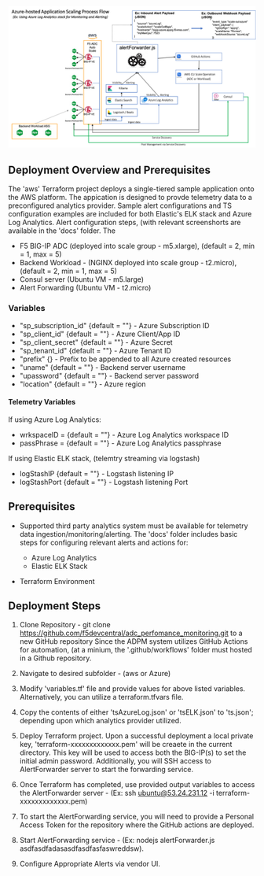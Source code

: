 <img src="../images/azurelaw.png" alt="Italian Trulli">

## Deployment Overview and Prerequisites
The 'aws' Terraform project deploys a single-tiered sample application onto the AWS platform.  The appication is designed to provde telemetry data to a preconfigured analytics provider.  Sample alert configurations and TS configuration examples are included for both Elastic's ELK stack and Azure Log Analytics.  Alert configuration steps, (with relevant screenshorts are available in the 'docs' folder.  The 

* F5 BIG-IP ADC (deployed into scale group - m5.xlarge), (default = 2, min = 1, max = 5)
* Backend Workload - (NGINX deployed into scale group - t2.micro), (default = 2, min = 1, max = 5)
* Consul server (Ubuntu VM - m5.large)
* Alert Forwarding (Ubuntu VM - t2.micro)

### Variables 
* "sp_subscription_id" {default = ""}    -  Azure Subscription ID
* "sp_client_id" {default = ""}          -  Azure Client/App ID
* "sp_client_secret" {default = ""}      -  Azure Secret
* "sp_tenant_id" {default = ""}          -  Azure Tenant ID
* "prefix" {}                            -  Prefix to be appended to all Azure created resources
* "uname" {default = ""}        -  Backend server username
* "upassword" {default = ""}   -  Backend server password
* "location" {default = ""}        -  Azure region

#### Telemetry Variables
If using Azure Log Analytics:
* wrkspaceID = {default = ""}          - Azure Log Analytics workspace ID
* passPhrase = {default = ""}          - Azure Log Analytics passphrase

If using Elastic ELK stack, (telemtry streaming via logstash)

* logStashIP {default = ""}          - Logstash listening IP
* logStashPort {default = ""}        - Logstash listening Port

## Prerequisites
* Supported third party analytics system must be available for telemetry data ingestion/monitoring/alerting.  The 'docs' folder includes basic steps for configuring relevant alerts and actions for:
  * Azure Log Analytics
  * Elastic ELK Stack
  
* Terraform Environment
  
## Deployment Steps
1. Clone Repository - git clone https://github.com/f5devcentral/adc_perfomance_monitoring.git to a new GitHub repository Since the ADPM system utilizes GitHub Actions for automation, (at a minium, the '.github/workflows' folder must hosted in a Github repository.
2. Navigate to desired subfolder - (aws or Azure)
3. Modify 'variables.tf' file and provide values for above listed variables.  Alternatively, you can utilize a terraform.tfvars file.
4. Copy the contents of either 'tsAzureLog.json' or 'tsELK.json' to 'ts.json'; depending upon which analytics provider utilized.
5. Deploy Terraform project.  Upon a successful deployment a local private key, 'terraform-xxxxxxxxxxxxx.pem' will be creaete in the current directory.  This key will be used to access both the BIG-IP(s) to set the initial admin password.  Additionally, you will SSH access to AlertForwarder server to start the forwarding service.

6. Once Terraform has completed, use provided output variables to access the AlertForwarder server -  (Ex: ssh ubuntu@53.24.231.12 -i terraform-xxxxxxxxxxxxx.pem)
7. To start the AlertForwarding service, you will need to provide a Personal Access Token for the repository where the GitHub actions are deployed.
8. Start AlertForwarding service -  (Ex: nodejs alertForwarder.js asdfasdfadasasdfasdfasfaswreddsw).
9. Configure Appropriate Alerts via vendor UI.







